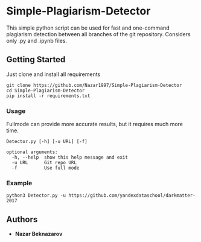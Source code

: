 # Simple-Plagiarism-Detector

This simple python script can be used for fast and one-command plagiarism detection between all branches of the git repository. Considers only .py and .ipynb files.

## Getting Started

Just clone and install all requirements
```
git clone https://github.com/Nazar1997/Simple-Plagiarism-Detector
cd Simple-Plagiarism-Detector
pip install -r requirements.txt
```

### Usage

Fullmode can provide more accurate results, but it requires much more time.

```
Detector.py [-h] [-u URL] [-f]

optional arguments:
  -h, --help  show this help message and exit
  -u URL      Git repo URL
  -f          Use full mode

```

### Example


```
python3 Detector.py -u https://github.com/yandexdataschool/darkmatter-2017
```


## Authors

* **Nazar Beknazarov**



